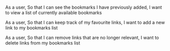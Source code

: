 As a user,
So that I can see the bookmarks I have previously added,
I want to view a list of currently available bookmarks

As a user,
So that I can keep track of my favourite links,
I want to add a new link to my bookmarks list

As a user,
So that I can remove links that are no longer relevant,
I want to delete links from my bookmarks list
